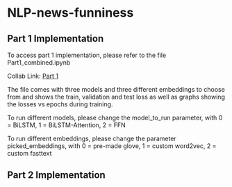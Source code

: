 # NLP-news-funniness


## Part 1 Implementation
To access part 1 implementation, please refer to the file Part1_combined.ipynb

Collab Link: [Part 1](https://colab.research.google.com/github/TerrenceCKCHAN/NLP-news-funniness/blob/main/Part1_combined.ipynb)

The file comes with three models and three different embeddings to choose from and shows the train, validation and test loss as well as graphs showing the losses vs epochs during training.

To run different models, please change the 
model_to_run parameter, with 0 = BiLSTM, 1 = BiLSTM-Attention, 2 = FFN

To run different embeddings, please change the parameter
picked_embeddings, with 0 = pre-made glove, 1 = custom word2vec, 2 = custom fasttext

## Part 2 Implementation


